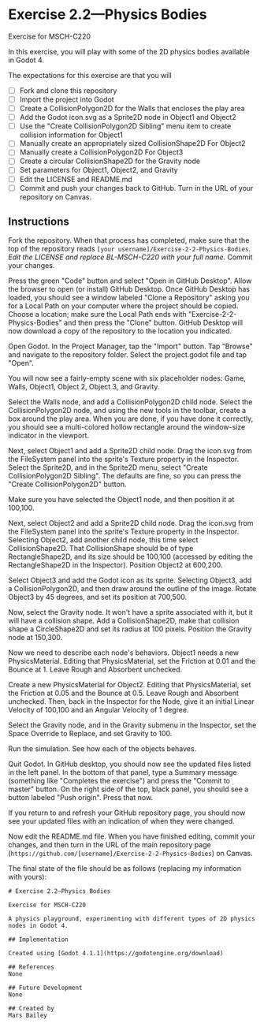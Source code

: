# Exercise 2.2—Physics Bodies

Exercise for MSCH-C220

In this exercise, you will play with some of the 2D physics bodies available in Godot 4.

The expectations for this exercise are that you will

 - [ ] Fork and clone this repository
 - [ ] Import the project into Godot
 - [ ] Create a CollisionPolygon2D for the Walls that encloses the play area
 - [ ] Add the Godot icon.svg as a Sprite2D node in Object1 and Object2
 - [ ] Use the "Create CollisionPolygon2D Sibling" menu item to create collision information for Object1
 - [ ] Manually create an appropriately sized CollisionShape2D For Object2
 - [ ] Manually create a CollisionPolygon2D For Object3
 - [ ] Create a circular CollisionShape2D for the Gravity node
 - [ ] Set parameters for Object1, Object2, and Gravity
 - [ ] Edit the LICENSE and README.md
 - [ ] Commit and push your changes back to GitHub. Turn in the URL of your repository on Canvas.

## Instructions

Fork the repository. When that process has completed, make sure that the top of the repository reads `[your username]/Exercise-2-2-Physics-Bodies`. *Edit the LICENSE and replace BL-MSCH-C220 with your full name.* Commit your changes.

Press the green "Code" button and select "Open in GitHub Desktop". Allow the browser to open (or install) GitHub Desktop. Once GitHub Desktop has loaded, you should see a window labeled "Clone a Repository" asking you for a Local Path on your computer where the project should be copied. Choose a location; make sure the Local Path ends with "Exercise-2-2-Physics-Bodies" and then press the "Clone" button. GitHub Desktop will now download a copy of the repository to the location you indicated.

Open Godot. In the Project Manager, tap the "Import" button. Tap "Browse" and navigate to the repository folder. Select the project.godot file and tap "Open".

You will now see a fairly-empty scene with six placeholder nodes: Game, Walls, Object1, Object 2, Object 3, and Gravity.

Select the Walls node, and add a CollisionPolygon2D child node. Select the CollisionPolygon2D node, and using the new tools in the toolbar, create a box around the play area. When you are done, if you have done it correctly, you should see a multi-colored hollow rectangle around the window-size indicator in the viewport.

Next, select Object1 and add a Sprite2D child node. Drag the icon.svg from the FileSystem panel into the sprite's Texture property in the Inspector. Select the Sprite2D, and in the Sprite2D menu, select "Create CollisionPolygon2D Sibling". The defaults are fine, so you can press the "Create CollisionPolygon2D" button.

Make sure you have selected the Object1 node, and then position it at 100,100.

Next, select Object2 and add a Sprite2D child node. Drag the icon.svg from the FileSystem panel into the sprite's Texture property in the Inspector. Selecting Object2, add another child node, this time select CollisionShape2D. That CollisionShape should be of type RectangleShape2D, and its size should be 100,100 (accessed by editing the RectangleShape2D in the Inspector). Position Object2 at 600,200.

Select Object3 and add the Godot icon as its sprite. Selecting Object3, add a CollisionPolygon2D, and then draw around the outline of the image. Rotate Object3 by 45 degrees, and set its position at 700,500.

Now, select the Gravity node. It won't have a sprite associated with it, but it will have a collision shape. Add a CollisionShape2D, make that collision shape a CircleShape2D and set its radius at 100 pixels. Position the Gravity node at 150,300.

Now we need to describe each node's behaviors. Object1 needs a new PhysicsMaterial. Editing that PhysicsMaterial, set the Friction at 0.01 and the Bounce at 1. Leave Rough and Absorbent unchecked.

Create a new PhysicsMaterial for Object2. Editing that PhysicsMaterial, set the Friction at 0.05 and the Bounce at 0.5. Leave Rough and Absorbent unchecked. Then, back in the Inspector for the Node, give it an initial Linear Velocity of 100,100 and an Angular Velocity of 1 degree.

Select the Gravity node, and in the Gravity submenu in the Inspector, set the Space Override to Replace, and set Gravity to 100.

Run the simulation. See how each of the objects behaves.

Quit Godot. In GitHub desktop, you should now see the updated files listed in the left panel. In the bottom of that panel, type a Summary message (something like "Completes the exercise") and press the "Commit to master" button. On the right side of the top, black panel, you should see a button labeled "Push origin". Press that now.

If you return to and refresh your GitHub repository page, you should now see your updated files with an indication of when they were changed.

Now edit the README.md file. When you have finished editing, commit your changes, and then turn in the URL of the main repository page (`https://github.com/[username]/Exercise-2-2-Physics-Bodies`) on Canvas.

The final state of the file should be as follows (replacing my information with yours):
```
# Exercise 2.2—Physics Bodies

Exercise for MSCH-C220

A physics playground, experimenting with different types of 2D physics nodes in Godot 4.

## Implementation

Created using [Godot 4.1.1](https://godotengine.org/download)

## References
None

## Future Development
None

## Created by
Mars Bailey
```
